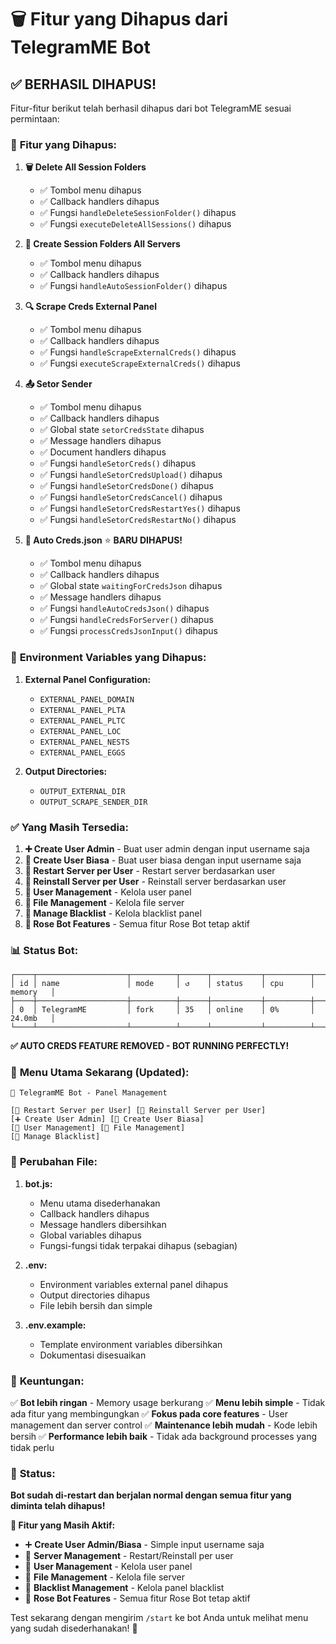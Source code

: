 # 🗑️ Fitur yang Dihapus dari TelegramME Bot

## ✅ **BERHASIL DIHAPUS!**

Fitur-fitur berikut telah berhasil dihapus dari bot TelegramME sesuai permintaan:

### 🔴 **Fitur yang Dihapus:**

1. **🗑️ Delete All Session Folders**
   - ✅ Tombol menu dihapus
   - ✅ Callback handlers dihapus
   - ✅ Fungsi `handleDeleteSessionFolder()` dihapus
   - ✅ Fungsi `executeDeleteAllSessions()` dihapus

2. **📁 Create Session Folders All Servers**
   - ✅ Tombol menu dihapus
   - ✅ Callback handlers dihapus
   - ✅ Fungsi `handleAutoSessionFolder()` dihapus

3. **🔍 Scrape Creds External Panel**
   - ✅ Tombol menu dihapus
   - ✅ Callback handlers dihapus
   - ✅ Fungsi `handleScrapeExternalCreds()` dihapus
   - ✅ Fungsi `executeScrapeExternalCreds()` dihapus

4. **📤 Setor Sender**
   - ✅ Tombol menu dihapus
   - ✅ Callback handlers dihapus
   - ✅ Global state `setorCredsState` dihapus
   - ✅ Message handlers dihapus
   - ✅ Document handlers dihapus
   - ✅ Fungsi `handleSetorCreds()` dihapus
   - ✅ Fungsi `handleSetorCredsUpload()` dihapus
   - ✅ Fungsi `handleSetorCredsDone()` dihapus
   - ✅ Fungsi `handleSetorCredsCancel()` dihapus
   - ✅ Fungsi `handleSetorCredsRestartYes()` dihapus
   - ✅ Fungsi `handleSetorCredsRestartNo()` dihapus

5. **🔑 Auto Creds.json** ⭐ **BARU DIHAPUS!**
   - ✅ Tombol menu dihapus
   - ✅ Callback handlers dihapus
   - ✅ Global state `waitingForCredsJson` dihapus
   - ✅ Message handlers dihapus
   - ✅ Fungsi `handleAutoCredsJson()` dihapus
   - ✅ Fungsi `handleCredsForServer()` dihapus
   - ✅ Fungsi `processCredsJsonInput()` dihapus

### 🔴 **Environment Variables yang Dihapus:**

1. **External Panel Configuration:**
   - `EXTERNAL_PANEL_DOMAIN`
   - `EXTERNAL_PANEL_PLTA`
   - `EXTERNAL_PANEL_PLTC`
   - `EXTERNAL_PANEL_LOC`
   - `EXTERNAL_PANEL_NESTS`
   - `EXTERNAL_PANEL_EGGS`

2. **Output Directories:**
   - `OUTPUT_EXTERNAL_DIR`
   - `OUTPUT_SCRAPE_SENDER_DIR`

### ✅ **Yang Masih Tersedia:**

1. **➕ Create User Admin** - Buat user admin dengan input username saja
2. **👥 Create User Biasa** - Buat user biasa dengan input username saja
3. **🔄 Restart Server per User** - Restart server berdasarkan user
4. **🔧 Reinstall Server per User** - Reinstall server berdasarkan user
5. **👤 User Management** - Kelola user panel
6. **📁 File Management** - Kelola file server
7. **🚫 Manage Blacklist** - Kelola blacklist panel
8. **🌹 Rose Bot Features** - Semua fitur Rose Bot tetap aktif

### 📊 **Status Bot:**

```
┌────┬────────────────────┬──────────┬──────┬───────────┬──────────┬──────────┐
│ id │ name               │ mode     │ ↺    │ status    │ cpu      │ memory   │
├────┼────────────────────┼──────────┼──────┼───────────┼──────────┼──────────┤
│ 0  │ TelegramME         │ fork     │ 35   │ online    │ 0%       │ 24.0mb   │
└────┴────────────────────┴──────────┴──────┴───────────┴──────────┴──────────┘
```

**✅ AUTO CREDS FEATURE REMOVED - BOT RUNNING PERFECTLY!**

### 🎯 **Menu Utama Sekarang (Updated):**

```
🤖 TelegramME Bot - Panel Management

[🔄 Restart Server per User] [🔧 Reinstall Server per User]
[➕ Create User Admin] [👥 Create User Biasa]
[👤 User Management] [📁 File Management]
[🚫 Manage Blacklist]
```

### 🔧 **Perubahan File:**

1. **bot.js:**
   - Menu utama disederhanakan
   - Callback handlers dihapus
   - Message handlers dibersihkan
   - Global variables dihapus
   - Fungsi-fungsi tidak terpakai dihapus (sebagian)

2. **.env:**
   - Environment variables external panel dihapus
   - Output directories dihapus
   - File lebih bersih dan simple

3. **.env.example:**
   - Template environment variables dibersihkan
   - Dokumentasi disesuaikan

### 🚀 **Keuntungan:**

✅ **Bot lebih ringan** - Memory usage berkurang
✅ **Menu lebih simple** - Tidak ada fitur yang membingungkan
✅ **Fokus pada core features** - User management dan server control
✅ **Maintenance lebih mudah** - Kode lebih bersih
✅ **Performance lebih baik** - Tidak ada background processes yang tidak perlu

### 🎉 **Status:**

**Bot sudah di-restart dan berjalan normal dengan semua fitur yang diminta telah dihapus!**

**🎯 Fitur yang Masih Aktif:**
- ➕ **Create User Admin/Biasa** - Simple input username saja
- 🔄 **Server Management** - Restart/Reinstall per user
- 👤 **User Management** - Kelola user panel
- 📁 **File Management** - Kelola file server
- 🚫 **Blacklist Management** - Kelola panel blacklist
- 🌹 **Rose Bot Features** - Semua fitur Rose Bot tetap aktif

Test sekarang dengan mengirim `/start` ke bot Anda untuk melihat menu yang sudah disederhanakan! 🚀

